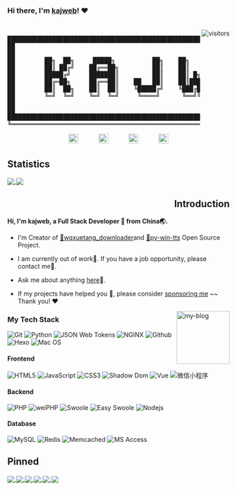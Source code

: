 ### Hi there, I'm [kajweb](https://iwwee.com)! ❤️ 
<br><img align="right" alt="visitors" src="https://visitor-badge.glitch.me/badge?page_id=kajweb/kajweb/readme.md" /> 
<pre align="center">
██████████████████████████████████████████████████████████████████████████████████████████═╗
██                                                                                      ██ ║
██                                                                                      ██ ║
██        ██╗  ██╗     █████╗          ██╗    ██╗    ██╗    ███████╗    ██████╗         ██ ║
██        ██║ ██╔╝    ██╔══██╗         ██║    ██║    ██║    ██╔════╝    ██╔══██╗        ██ ║
██        █████╔╝     ███████║         ██║    ██║ █╗ ██║    █████╗      ██████╔╝        ██ ║
██        ██╔═██╗     ██╔══██║    ██   ██║    ██║███╗██║    ██╔══╝      ██╔══██╗        ██ ║
██        ██║  ██╗    ██║  ██║    ╚█████╔╝    ╚███╔███╔╝    ███████╗    ██████╔╝        ██ ║
██        ╚═╝  ╚═╝    ╚═╝  ╚═╝     ╚════╝      ╚══╝╚══╝     ╚══════╝    ╚═════╝         ██ ║
██                                                                                      ██ ║
██                                                                                      ██ ║
██████████████████████████████████████████████████████████████████████████████████████████ ║
╚══════════════════════════════════════════════════════════════════════════════════════════╝</pre>

<div align="center">
<a href="http://wpa.qq.com/msgrd?v=3&uin=962324338&site=qq&menu=yes"><img alt="kajweb's QQ" width="22px" src="https://cdn.jsdelivr.net/npm/simple-icons@v3/icons/tencentqq.svg" /></a>　　　
<a href="mailto:kajweb.me@gmail.com"> <img alt="kajweb's Gmail" width="22px" src="https://cdn.jsdelivr.net/npm/simple-icons@v3/icons/gmail.svg" /></a>　　　
<a href="https://i.loli.net/2020/09/10/mv9n87rJheL4Cjd.png"><img alt="kajweb's Wechat" width="22px" src="https://cdn.jsdelivr.net/npm/simple-icons@v3/icons/wechat.svg" /></a>　　　
<a href="https://iwwee.com"><img alt="kajweb's Wechat" width="22px" src="https://cdn.jsdelivr.net/npm/simple-icons@v3/icons/googlechrome.svg" /></a>　　　
</div>

## Statistics 
<!-- [![kajweb's github stats](https://github-readme-stats.vercel.app/api?username=kajweb&show_icons=true&include_all_commits=true&theme=chartreuse-dark)](#Statistics)
[![Top Langs](https://github-readme-stats.vercel.app/api/top-langs/?username=kajweb&layout=compact&theme=chartreuse-dark)](#Statistics) -->
<a href="#Statistics" title="kajweb's github stats">
  	<img align="center" src="https://github-readme-stats.vercel.app/api?username=kajweb&show_icons=true&include_all_commits=true&theme=chartreuse-dark" />
</a>    
<a href="#Statistics" title="Top Langs">
  	<img align="center" src="https://github-readme-stats.vercel.app/api/top-langs/?username=kajweb&layout=compact&theme=chartreuse-dark" />
</a>

<h2 align="right">Introduction</h2>
<b>Hi, I'm kajweb, a Full Stack Developer 💩 from China🌏.</b>

- I'm Creator of [🔗wqxuetang_downloader](https://github.com/kajweb/wqxuetang_downloader)and [🔗py-win-tts](https://github.com/kajweb/py-win-tts) Open Source Project.  

- I am currently out of work🌚. If you have a job opportunity, please contact me🌺. 

- Ask me about anything [here](https://github.com/kajweb/kajweb/issues)💬.

- If my projects have helped you 🚀, please consider [sponsoring me](https://i.loli.net/2020/02/06/lcSywCLVKPTsFU4.jpg)  ~~ Thank you! ❤️

<a href="https://iwwee.com" title="link to my Blog">
	<img align="right" width="120" height="120" alt="my-blog" src="https://avatars2.githubusercontent.com/u/2993320?s=460&u=0f05c58a9b4519183ed48bde006a54430a6b2252&v=4" />
</a>

### My Tech Stack 
![Git](https://img.shields.io/badge/-Git-F05032?style=flat-square&logo=git&logoColor=ffffff)
![Python](http://img.shields.io/badge/-Python-3C78A9?style=flat-square&logo=python&logoColor=ffffff)
![JSON Web Tokens](http://img.shields.io/badge/-JSON%20Web%20Tokens-E11E27?style=flat-square&logo=JSON-Web-Tokens)
![NGINX](http://img.shields.io/badge/-NGINX-269539?style=flat-square&logo=nginx&logoColor=ffffff)
![Github](http://img.shields.io/badge/-Github-8892BF?style=flat-square&logo=GitHub&logoColor=ffffff)
![Hexo](http://img.shields.io/badge/-Hexo-0073AA?style=flat-square&logo=wordpress&logoColor=ffffff)
![Mac OS](https://img.shields.io/badge/-Mac%20OS-F7DF1C?style=flat-square&logo=apple&logoColor=000000&labelColor=F7DF1C&color=FFCE5A)

#### Frontend
![HTML5](https://img.shields.io/badge/-HTML5-7952B3?style=flat-square&logo=html5&logoColor=ffffff)
![JavaScript](https://img.shields.io/badge/-JavaScript-F7DF1C?style=flat-square&logo=javascript&logoColor=000000&labelColor=F7DF1C&color=FFCE5A)
![CSS3](https://img.shields.io/badge/-CSS3-1572B6?style=flat-square&logo=css3)
![Shadow Dom](https://img.shields.io/badge/-Shadow%20Dom-1D365D?style=flat-square&logo=Chrome)
![Vue](http://img.shields.io/badge/-Vue-7952B3?style=flat-square&logo=Vue.js&logoColor=ffffff)
![微信小程序](http://img.shields.io/badge/-微信小程序-E44D27?style=flat-square&logo=WeChat&logoColor=ffffff)

<!-- ![Adobe Photoshop](http://img.shields.io/badge/-Abode%20Photoshop-26C9FF?style=flat-square&logo=adobe-photoshop&logoColor=ffffff) -->
<!-- ![Sass](https://img.shields.io/badge/-Sass-CC6699?style=flat-square&logo=sass&logoColor=ffffff) -->
<!-- ![Gulp](https://img.shields.io/badge/-Gulp-black?style=flat-square&logo=gulp) -->
#### Backend
![PHP](http://img.shields.io/badge/-PHP-8892BF?style=flat-square&logo=php&logoColor=ffffff)
![weiPHP](https://img.shields.io/badge/-weiPHP-1D365D?style=flat-square&logo=WeChat&logoColor=ffffff)
![Swoole](https://img.shields.io/badge/-Swoole-23E44D27?style=flat-square&logo=php&logoColor=ffffff)
![Easy Swoole](https://img.shields.io/badge/-Easy%20Swoole-E44D27?style=flat-square&logo=php&logoColor=ffffff)
![Nodejs](https://img.shields.io/badge/-Nodejs-CF4647?style=flat-square&logo=Node.js&logoColor=ffffff)

#### Database
![MySQL](http://img.shields.io/badge/-MySQL-007599?style=flat-square&logo=MySQL&logoColor=ffffff)
![Redis](https://img.shields.io/badge/-Redis-F05032?style=flat-square&logo=Redis&logoColor=ffffff)
![Memcached](https://img.shields.io/badge/-Memcached-1D365D?style=flat-square&logo=Sina-Weibo)
![MS Access](http://img.shields.io/badge/-MS%20Access-CC2927?style=flat-square&logo=Microsoft-Access&logoColor=ffffff)

<!-- ![RDS](https://img.shields.io/badge/-RDS-CC6699?style=flat-square&logo=Alipay&logoColor=ffffff) -->
<!-- ![PostgreSQL](http://img.shields.io/badge/-PostgreSQL-23E44D27?style=flat-square&logo=PostgreSQL&logoColor=ffffff) -->

## Pinned
<a href="https://github.com/WXA-IDE/wxAutoIDE" title="WXA-IDE/wxAutoIDE">
  <img align="center" src="https://github-readme-stats.kajweb.vercel.app/api/pin/?username=WXA-IDE&repo=wxAutoIDE&theme=radical" />
</a>
<a href="https://github.com/WXA-IDE/wxLogin" title="WXA-IDE/wxLogin">
  <img align="center" src="https://github-readme-stats.kajweb.vercel.app/api/pin/?username=WXA-IDE&repo=wxLogin&theme=highcontrast" />
</a>    


<!-- [![wqxuetang_downloader](https://github-readme-stats.kajweb.vercel.app/api/pin/?username=kajweb&repo=wqxuetang_downloader&theme=blue-green)](https://github.com/kajweb/wqxuetang_downloader)
[![douyin_downloader](https://github-readme-stats.kajweb.vercel.app/api/pin/?username=kajweb&repo=douyin_downloader&theme=great-gatsby)](https://github.com/kajweb/douyin_downloader) -->

<!-- [![wqxuetang_downloader](https://github-readme-stats.kajweb.vercel.app/api/pin/?username=kajweb&repo=wqxuetang_downloader&theme=highcontrast)](https://github.com/kajweb/wqxuetang_downloader)
[![douyin_downloader](https://github-readme-stats.kajweb.vercel.app/api/pin/?username=kajweb&repo=douyin_downloader&theme=radical)](https://github.com/kajweb/douyin_downloader) -->
<a href="https://github.com/kajweb/wqxuetang_downloader" title="wqxuetang_downloader">
  <img align="center" src="https://github-readme-stats.kajweb.vercel.app/api/pin/?username=kajweb&repo=wqxuetang_downloader&theme=highcontrast" />
</a>    
<a href="https://github.com/kajweb/douyin_downloader" title="douyin_downloader">
  <img align="center" src="https://github-readme-stats.kajweb.vercel.app/api/pin/?username=kajweb&repo=douyin_downloader&theme=radical" />
</a>



<!-- [![dict](https://github-readme-stats.kajweb.vercel.app/api/pin/?username=kajweb&repo=dict&theme=radical)](https://github.com/kajweb/dict)
[![multicoloured](https://github-readme-stats.kajweb.vercel.app/api/pin/?username=kajweb&repo=multicoloured&theme=highcontrast)](https://github.com/kajweb/multicoloured) -->

<a href="https://github.com/kajweb/dict" title="dict">
  <img align="center" src="https://github-readme-stats.kajweb.vercel.app/api/pin/?username=kajweb&repo=dict&theme=radical" />
</a>    
<a href="https://github.com/kajweb/multicoloured" title="multicoloured">
  <img align="center" src="https://github-readme-stats.kajweb.vercel.app/api/pin/?username=kajweb&repo=multicoloured&theme=highcontrast" />
</a>


[github-readme-stats]:https://github.com/anuraghazra/github-readme-stats
[simpleicons]:https://simpleicons.org
[img.shields.io]:img.shields.io
